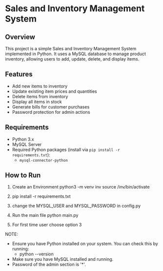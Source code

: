 # Sales and Inventory Management System

## Overview
This project is a simple Sales and Inventory Management System implemented in Python. It uses a MySQL database to manage product inventory, allowing users to add, update, delete, and display items.

## Features
- Add new items to inventory
- Update existing item prices and quantities
- Delete items from inventory
- Display all items in stock
- Generate bills for customer purchases
- Password protection for admin actions

## Requirements
- Python 3.x
- MySQL Server
- Required Python packages (install via `pip install -r requirements.txt`):
    - `mysql-connector-python`

## How to Run
1. Create an Environment
   python3 -m venv inv
   source /inv/bin/activate
   
2. pip install -r requirements.txt

3. change the MYSQL_USER and MYSQL_PASSWORD in config.py

4. Run the main file
   python main.py

5. For first time user choose option 3



NOTE: 
- Ensure you have Python installed on your system. You can check this by running:
    - python --version
- Make sure you have MySQL installed and running.
- Password of the admin section is '*'.
